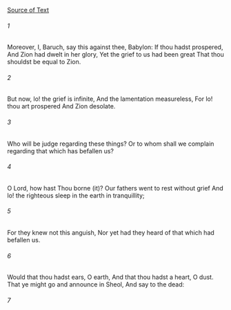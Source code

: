 [Source of Text](https://github.com/scrollmapper/bible_databases_deuterocanonical)

###### 1
Moreover, I, Baruch, say this against thee, Babylon: If thou hadst prospered, And Zion had dwelt in her glory, Yet the grief to us had been great That thou shouldst be equal to Zion.

###### 2
But now, lo! the grief is infinite, And the lamentation measureless, For lo! thou art prospered And Zion desolate.

###### 3
Who will be judge regarding these things? Or to whom shall we complain regarding that which has befallen us?

###### 4
O Lord, how hast Thou borne (it)? Our fathers went to rest without grief And lo! the righteous sleep in the earth in tranquillity;

###### 5
For they knew not this anguish, Nor yet had they heard of that which had befallen us.

###### 6
Would that thou hadst ears, O earth, And that thou hadst a heart, O dust. That ye might go and announce in Sheol, And say to the dead:

###### 7
"Blessed are ye more than we who live."